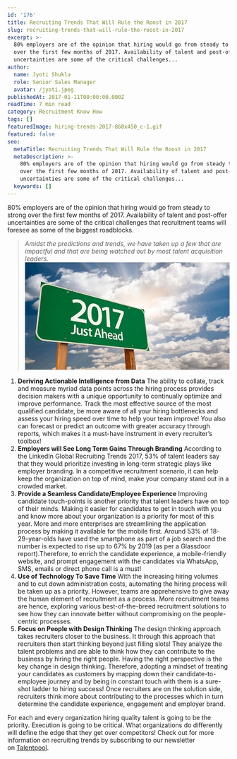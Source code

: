 ```yaml
---
id: '176'
title: Recruiting Trends That Will Rule the Roost in 2017
slug: recruiting-trends-that-will-rule-the-roost-in-2017
excerpt: >-
  80% employers are of the opinion that hiring would go from steady to strong
  over the first few months of 2017. Availability of talent and post-offer
  uncertainties are some of the critical challenges...
author:
  name: Jyoti Shukla
  role: Senior Sales Manager
  avatar: /jyoti.jpeg
publishedAt: 2017-01-11T00:00:00.000Z
readTime: 7 min read
category: Recruitment Know How
tags: []
featuredImage: hiring-trends-2017-860x450_c-1.gif
featured: false
seo:
  metaTitle: Recruiting Trends That Will Rule the Roost in 2017
  metaDescription: >-
    80% employers are of the opinion that hiring would go from steady to strong
    over the first few months of 2017. Availability of talent and post-offer
    uncertainties are some of the critical challenges...
  keywords: []
---
```


80% employers are of the opinion that hiring would go from steady to strong over the first few months of 2017. Availability of talent and post-offer uncertainties are some of the critical challenges that recruitment teams will foresee as some of the biggest roadblocks.

> _Amidst the predictions and trends, we have taken up a few that are impactful and that are being watched out by most talent acquisition leaders._ ![hiring-trends-2017-860x450_c](images/hiring-trends-2017-860x450_c-1.gif)

<!--more-->

1. **Deriving Actionable Intelligence from Data** The ability to collate, track and measure myriad data points across the hiring process provides decision makers with a unique opportunity to continually optimize and improve performance. Track the most effective source of the most qualified candidate, be more aware of all your hiring bottlenecks and assess your hiring speed over time to help your team improve! You also can forecast or predict an outcome with greater accuracy through reports, which makes it a must-have instrument in every recruiter’s toolbox!
2. **Employers will See Long Term Gains Through Branding** According to the LinkedIn Global Recruiting Trends 2017, 53% of talent leaders say that they would prioritize investing in long-term strategic plays like employer branding. In a competitive recruitment scenario, it can help keep the organization on top of mind, make your company stand out in a crowded market.
3. **Provide a Seamless Candidate/Employee Experience** Improving candidate touch-points is another priority that talent leaders have on top of their minds. Making it easier for candidates to get in touch with you and know more about your organization is a priority for most of this year. More and more enterprises are streamlining the application process by making it available for the mobile first. Around 53% of 18-29-year-olds have used the smartphone as part of a job search and the number is expected to rise up to 67% by 2019 (as per a Glassdoor report).Therefore, to enrich the candidate experience, a mobile-friendly website, and prompt engagement with the candidates via WhatsApp, SMS, emails or direct phone call is a must!
4. **Use of Technology To Save Time** With the increasing hiring volumes and to cut down administration costs, automating the hiring process will be taken up as a priority. However, teams are apprehensive to give away the human element of recruitment as a process. More recruitment teams are hence, exploring various best-of-the-breed recruitment solutions to see how they can innovate better without compromising on the people-centric processes.
5. **Focus on People with Design Thinking** The design thinking approach takes recruiters closer to the business. It through this approach that recruiters then start thinking beyond just filling slots! They analyze the talent problems and are able to think how they can contribute to the business by hiring the right people. Having the right perspective is the key change in design thinking. Therefore, adopting a mindset of treating your candidates as customers by mapping down their candidate-to-employee journey and by being in constant touch with them is a sure-shot ladder to hiring success! Once recruiters are on the solution side, recruiters think more about contributing to the processes which in turn determine the candidate experience, engagement and employer brand.

For each and every organization hiring quality talent is going to be the priority. Execution is going to be critical. What organizations do differently will define the edge that they get over competitors! Check out for more information on recruiting trends by subscribing to our newsletter on [Talentpool](https://www.thetalentpool.ai/). 

<script type="application/ld+json"><br /> { "@context": "http://schema.org",<br /> "@type": "BlogPosting",<br /> "mainEntityOfPage": {<br /> "@type": "WebPage",<br /> "@id": "https://www.thetalentpool.ai/"<br /> },<br /> "headline": "Recruiting Trends That Will Rule the Roost in 2017",<br /> "alternativeHeadline": "80% employers are of the opinion that hiring would go from steady to strong over the first few months of 2017. ",<br /> "award": "",<br /> "image": {<br /> "@type": "ImageObject",<br /> "url":"https://www.thetalentpool.ai/images/logo.png",<br /> "height": 800,<br /> "width": 800},<br /> "editor": "Talent Pool",<br /> "genre": "Recruitment",<br /> "keywords": "Recruiting Software, Employment,Recruiting Trends",<br /> "wordcount": "685",<br /> "publisher": {<br /> "@type": "Organization",<br /> "name": "Talent Pool",<br /> "logo": {<br /> "@type": "ImageObject",<br /> "url": "https://www.thetalentpool.ai/images/logo.png",<br /> "width": 600,<br /> "height": 60<br /> }<br /> },<br /> "url": "https://www.thetalentpool.ai/recruiting-trends-that-will-rule-the-roost-in-2017/",<br /> "datePublished": "2017-01-11",<br /> "dateCreated": "2017-01-11",<br /> "dateModified": "2017-01-11",<br /> "description": "80% employers are of the opinion that hiring would go from steady to strong over the first few months of 2017. Availability of talent and post-offer uncertainties are some of the critical challenges that recruitment teams will foresee as some of the biggest roadblocks.<br /> Amidst the predictions and trends, we have taken up a few that are impactful and that are being watched out by most talent acquisition leaders.<br /> Deriving Actionable Intelligence from Data<br /> The ability to collate, track and measure myriad data points across the hiring process provides decision makers with a unique opportunity to continually optimize and improve performance. Track the most effective source of the most qualified candidate, be more aware of all your hiring bottlenecks and assess your hiring speed over time to help your team improve! You also can forecast or predict an outcome with greater accuracy through reports, which makes it a must-have instrument in every recruiter’s toolbox!<br /> Employers will See Long Term Gains Through Branding<br /> According to the LinkedIn Global Recruiting Trends 2017, 53% of talent leaders say that they would prioritize investing in long-term strategic plays like employer branding. In a competitive recruitment scenario, it can help keep the organization on top of mind, make your company stand out in a crowded market.<br /> Provide a Seamless Candidate/Employee Experience<br /> Improving candidate touch-points is another priority that talent leaders have on top of their minds. Making it easier for candidates to get in touch with you and know more about your organization is a priority for most of this year. More and more enterprises are streamlining the application process by making it available for the mobile first. Around 53% of 18-29-year-olds have used the smartphone as part of a job search and the number is expected to rise up to 67% by 2019 (as per a Glassdoor report).Therefore, to enrich the candidate experience, a mobile-friendly website, and prompt engagement with the candidates via WhatsApp, SMS, emails or direct phone call is a must!<br /> Use of Technology To Save Time<br /> With the increasing hiring volumes and to cut down administration costs, automating the hiring process will be taken up as a priority. However, teams are apprehensive to give away the human element of recruitment as a process. More recruitment teams are hence, exploring various best-of-the-breed recruitment solutions to see how they can innovate better without compromising on the people-centric processes.<br /> Focus on People with Design Thinking<br /> The design thinking approach takes recruiters closer to the business. It through this approach that recruiters then start thinking beyond just filling slots! They analyze the talent problems and are able to think how they can contribute to the business by hiring the right people. Having the right perspective is the key change in design thinking. Therefore, adopting a mindset of treating your candidates as customers by mapping down their candidate-to-employee journey and by being in constant touch with them is a sure-shot ladder to hiring success! Once recruiters are on the solution side, recruiters think more about contributing to the processes which in turn determine the candidate experience, engagement and employer brand.<br /> For each and every organization hiring quality talent is going to be the priority. Execution is going to be critical. What organizations do differently will define the edge that they get over competitors!<br /> Check out for more information on recruiting trends by subscribing to our newsletter on Talentpool.",<br /> "author": {<br /> "@type": "Organization",<br /> "name": "Admin"<br /> }<br /> }<br /></script>
